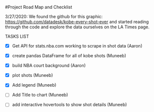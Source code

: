 #Project Road Map and Checklist

3/27/2020: 
We found the github for this graphic: https://github.com/datadesk/kobe-every-shot-ever and started reading through the code and explore the data ourselves on the LA Times page.

TASKS LIST
- [x] Get API for stats.nba.com working to scrape in shot data (Aaron) 
- [x] create pandas DataFrame for all of kobe shots (Muneeb)
- [x] build NBA court background (Aaron)
- [x] plot shots (Muneeb)
- [x] Add legend (Muneeb)
- [ ] Add Title to chart (Muneeb)
- [ ] add interactive hovertools to show shot details (Muneeb)

